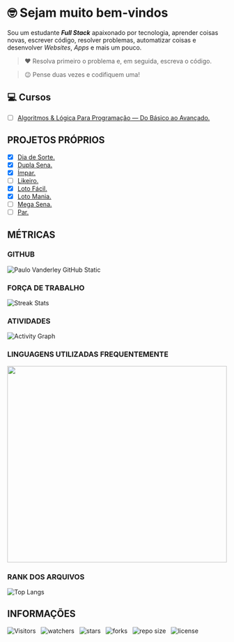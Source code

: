 <!-- TITULO -->
# :nerd_face: Sejam muito bem-vindos

<!-- DESCRIÇÃO -->
Sou um estudante ***Full Stack*** apaixonado por tecnologia, aprender coisas novas, escrever código, resolver problemas, automatizar coisas e desenvolver *Websites*, *Apps* e mais um pouco.

<!-- CITAÇÕES -->
> :heart: Resolva primeiro o problema e, em seguida, escreva o código.

> :wink: Pense duas vezes e codifiquem uma!

<!-- CONTATOS -->

<!-- CURSOS -->
## :computer: Cursos

<!-- * [ ] [Agência Web.](https://github.com/Devsgeeknerd/cur-age-web) -->
* [ ] [Algoritmos & Lógica Para Programação — Do Básico ao Avançado.](https://github.com/Devsgeeknerd/cur-alg-log-pro-bas-ava)
<!-- * [ ] [Android Arch.](https://github.com/Devsgeeknerd/cur-and-arc) -->
<!-- * [ ] [Android Express.](https://github.com/Devsgeeknerd/cur-and-exp) -->
<!-- * [ ] [Android Para iniciantes.](https://github.com/Devsgeeknerd/cur-and-par-ini) -->
<!-- * [ ] [Angular 2 — Desmistificado.](https://github.com/Devsgeeknerd/cur-ang-des) -->
<!-- * [ ] [Aprenda Rápido Unity 3D.](https://github.com/Devsgeeknerd/cur-apr-rap-uni-3d) -->
<!-- * [ ] [Bancos de Dados.](https://gihub.com/Devsgeeknerd/cur-ban-dad) -->
<!-- * [ ] [Bootstrap 4 — Ultimate.](https://github.com/Devsgeeknerd/cur-boo-4-ult) -->
<!-- * [ ] [Desenvolvimento de Aplicativos Android Para Iniciantes.](https://github.com/Devsgeeknerd/cur-des-apl-and-par-ini) -->
<!-- * [ ] [Desenvolvimento de Aplicativos.](https://github.com/Devsgeeknerd/cur-des-apl) -->
<!-- * [ ] [Desenvolvimento Web — 2.0.](https://github.com/Desvgeeknerd/cur-des-web) -->
<!-- * [ ] [Desenvolvimento Web — Completo.](https://github.com/Devsgeeknerd/cur-des-web-com) -->
<!-- * [ ] [Desenvolvimento Web — Responsivo & Completo.](https://github.com/Devsgeeknerd/cur-des-web-res-com) -->
<!-- * [ ] [Desenvolvimento Web — Do Zero ao Primeiro Projeto.](https://github.com/Devsgeeknerd/cur-des-web-zer-pri-pro) -->
<!-- * [ ] [Design Para Aplicativos.](https://github.com/Devsgeeknerd/cur-des-par-apl) -->
<!-- * [ ] [Design Para Web.](https://github.com/Devsgeeknerd/cur-des-par-web) -->
<!-- * [ ] [Front-end — 2.0.](https://github.com/Devsgeeknerd/cur-fro-end) -->
<!-- * [ ] [Full Stack](https://github.com/Devsgeeknerd/cur-ful-sta) -->
<!-- * [ ] [Gestão Ágil com Scrum Completo.](https://github.com/Devsgeeknerd/cur-ges-agi-scr-com) -->
<!-- * [ ] [HTML em 1 Hora.](https://github.com/Devsgeeknerd/cur-htm-hor) -->
<!-- * [ ] [Infraestrutura Web.](https://github.com/Devsgeeknerd/cur-inf-web) -->
<!-- * [ ] [Inglês Extremo — Do Zero a Fluência.](https://github.com/Devsgeeknerd/cur-ing-ext-zer-flu) -->
<!-- * [ ] [Inglês Para Programadores.](https://github.com/Devsgeeknerd/cur-ing-par-pro) -->
<!-- * [ ] [Java Completo.](https://github.com/Devsgeeknerd/cur-jav-com) -->
<!-- * [ ] [JavaScript & jQuery — Completo.](https://github.com/Devsgeeknerd/cur-js-jqu-com) -->
<!-- * [ ] [JavaScript & TypeScript — Do Básico ao Avançado.](https://github.com/Devsgeeknerd/cur-js-typ-bas-ava) -->
<!-- * [ ] [JavaScript Completo.](https://github.com/Devsgeeknerd/cur-js-com) -->
<!-- * [ ] [JavaScript Completo com HTML 5 & CSS 3 — Do Zero ao Especialista.](https://github.com/Devsgeeknerd/cur-js-com-htm-css-zer-esp) -->
<!-- * [ ] [Kanban Completo.](https://github.com/Devsgeeknerd/cur-kan-com) -->
<!-- * [ ] [Kotlin Completo.](https://github.com/Devsgeeknerd/cur-kot-com) -->
<!-- * [ ] [Kotlin Para Iniciantes.](https://github.com/Devsgeeknerd/cur-kot-par-ini) -->
<!-- * [ ] [Lógica Para Programação.](https://github.com/Devsgeeknerd/cur-log-par-pro) -->
<!-- * [ ] [Marketing Digital Para Programadores.](https://github.com/Devsgeeknerd/cur-mar-par-pro) -->
<!-- * [ ] [Node.js.](https://github.com/Devsgeeknerd/cur-nod) -->
<!-- * [ ] [PHP Jedi.](https://github.com/Devsgeeknerd/cur-php-jed) -->
<!-- * [ ] [Produtividade Para Programadores.](https://github.com/Devsgeeknerd/cur-pro-par-pro) -->
<!-- * [ ] [React.js Ninja.](https://github.com/Devsgeeknerd/cur-rea-nin) -->
<!-- * [ ] [SEO Para sites WordPress.](https://github.com/Devsgeeknerd/cur-seo-par-sit-wp) -->
<!-- * [ ] [Unity 5 — Como Criar um Jogo de Plataforma 3D.](https://github.com/Devsgeeknerd/cur-uni-com-cri-jog-pla-3d) -->
<!-- * [ ] [Web Design Express.](https://github.com/Devsgeeknerd/cur-web-des-exp) -->
<!-- * [ ] [Webmaster Front-end completo.](https://github.com/Devsgeeknerd/cur-wm-fron-end-com) -->
<!-- * [ ] [WordPress Completo.](https://github.com/Devsgeeknerd/cur-wp-com) -->

<!-- PROJETOS DOS CURSOS -->
<!-- ### :mortar_board: Projetos dos cursos -->

<!-- * [ ] DevsPortal. -->

<!-- TREINAMENTOS -->
<!-- ## **TREINAMENTOS** -->

<!-- * [ ] WordPress. -->

<!-- EVENTOS -->
<!-- ## **EVENTOS ONLINE** -->

<!-- WORKSHOPS -->
<!-- ### *WORKSHOPS* -->

<!-- IMERSÕES -->
<!-- ### *IMERSÕES* -->

<!-- O QUE APRENDI -->
<!-- ## **O QUE APRENDI** -->

<!-- LINGUAGENS -->
<!-- ### *LINGUAGENS* -->

<!-- METODOLOGIAS -->
<!-- ### *METODOLOGIAS* -->

<!-- FRAMEWORKS -->
<!-- ### *FRAMEWORKS* -->

<!-- BIBLIOTECAS -->
<!-- ### *BIBLIOTECAS* -->

<!-- FERRAMENTAS -->
<!-- ### FERRAMENTAS -->

<!-- PROJETOS PRÓPRIOS -->
## PROJETOS PRÓPRIOS

* [x] [Dia de Sorte.](https://github.com/Devsgeeknerd/pro-dia-sor "Ver projeto")
* [x] [Dupla Sena.](https://github.com/Devsgeeknerd/pro-dup-sen "Ver projeto")
* [x] [Ímpar.](https://github.com/Devsgeeknerd/pro-imp "Ver projeto")
* [ ] [Likeiro.](https://github.com/Devsgeeknerd/pro-lik)
* [x] [Loto Fácil.](https://github.com/Devsgeeknerd/pro-lot-fac "Ver projeto")
* [x] [Loto Mania.](https://github.com/Devsgeeknerd/pro-lot-man "Ver projeto")
* [ ] [Mega Sena.](https://github.com/Devsgeeknerd/pro-meg-sen)
* [ ] [Par.](https://github.com/Devsgeeknerd/pro-par)

<!-- MÉTRICAS -->
## MÉTRICAS

<!-- GITHUB -->
### GITHUB

![Paulo Vanderley GitHub Static](https://github-readme-stats.vercel.app/api?username=Devsgeeknerd&bg_color=DEG,79e2ff,ff904e,ff5982&title_color=3c68f4&show_icons=true&icon_color=bd0fea&text_color=2f3438&count_private=true&include_all_commits=true&cache_seconds=10800&line_height=30&border_color=0000ff&border_radius=18&card_width=600&locale=pt-BR "Métricas do GitHub")

<!-- PERSEVERANÇA -->
### FORÇA DE TRABALHO

![Streak Stats](https://github-readme-streak-stats.herokuapp.com/?user=Devsgeeknerd&background=800080&stroke=ffffff&ring=33ff69&fire=fd1d1d&currStreakNum=79e2ff&currStreakLabel=79f3ff&sideNums=ffffff&sideLabels=ffff00&dates=ffffff)

<!-- GRÁFICO DE ATIVIDADES -->
### ATIVIDADES

![Activity Graph](https://activity-graph.herokuapp.com/graph?username=Devsgeeknerd&bg_color=800080&color=ffffff&line=00ff00&point=ffff00&area=true&area_color=000000&custom_title=Grafico%20de%20Commits%20Diario "Atividades diárias")

<!-- WAKATIME -->
### LINGUAGENS UTILIZADAS FREQUENTEMENTE

<p align="center">
    <img src="https://wakatime.com/share/@Devsgeeknerd/77d003db-f2b0-43ab-8038-56c1cb8ccdfd.svg" width="100%" height="450" />
</p>

<!-- RANK DOS ARQUIVOS -->
### RANK DOS ARQUIVOS

![Top Langs](https://github-readme-stats.vercel.app/api/top-langs/?username=Devsgeeknerd&layout=default&langs_count=10&title_color=000000&bg_color=ba4de3&text_color=000000&card_width=600&custom_title=Rank%20dos%20Arquivos)

<!-- INFORMAÇÕES -->
## INFORMAÇÕES

![Visitors](https://api.visitorbadge.io/api/visitors?path=Devsgeeknerd%2FDevsgeeknerd&label=Visitantes&labelColor=%23f9e64f&countColor=%23008000&style=plastic "Total de visitas")
&nbsp;
![watchers](https://img.shields.io/github/watchers/Devsgeeknerd/Devsgeeknerd?style=plastic&label=Observadores&labelColor=f9e64f "Total de observadores")
&nbsp;
![stars](https://img.shields.io/github/stars/Devsgeeknerd/Devsgeeknerd?style=plastic&label=EstrelasS&labelColor=f9e64f "Total de Estrelas Recebidas")
&nbsp;
![forks](https://img.shields.io/github/forks/Devsgeeknerd/Devsgeeknerd?style=plastic&label=Bifurcações&labelColor=f9e64f "Total de Bifurcações")
&nbsp;
![repo size](https://img.shields.io/github/repo-size/Devsgeeknerd/Devsgeeknerd?style=plastic&label=Tamanho&labelColor=f9e64f "Tamanho do Repositório")
&nbsp;
![license](https://img.shields.io/github/license/Devsgeeknerd/Devsgeeknerd?style=plastic&label=Licença&labelColor=f9e64f "Licença do Repositório")
